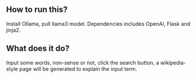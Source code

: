 ## How to run this?
Install Ollama, pull llama3 model. Dependencies includes OpenAI, Flask and jinja2.

## What does it do?
Input some words, non-sense or not, click the search button, a wikipedia-style page will be generated to explain the input term. 
